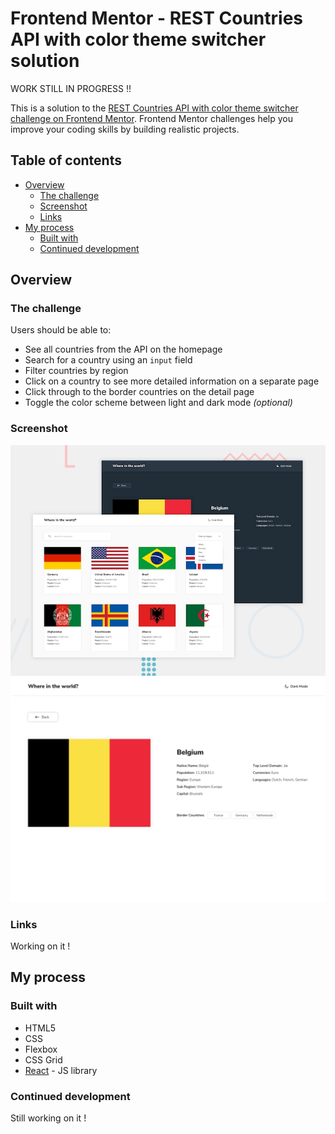 # Frontend Mentor - REST Countries API with color theme switcher solution

WORK STILL IN PROGRESS !! 

This is a solution to the [REST Countries API with color theme switcher challenge on Frontend Mentor](https://www.frontendmentor.io/challenges/rest-countries-api-with-color-theme-switcher-5cacc469fec04111f7b848ca). Frontend Mentor challenges help you improve your coding skills by building realistic projects. 

## Table of contents

- [Overview](#overview)
  - [The challenge](#the-challenge)
  - [Screenshot](#screenshot)
  - [Links](#links)
- [My process](#my-process)
  - [Built with](#built-with)
  - [Continued development](#continued-development)

## Overview

### The challenge

Users should be able to:

- See all countries from the API on the homepage
- Search for a country using an `input` field
- Filter countries by region
- Click on a country to see more detailed information on a separate page
- Click through to the border countries on the detail page
- Toggle the color scheme between light and dark mode *(optional)*

### Screenshot

![Preview](https://github.com/CecileHonnorat/rest-countries-api-challenge/blob/master/public/desktop-preview.jpg)
![Preview](https://github.com/CecileHonnorat/rest-countries-api-challenge/blob/master/public/desktop-design-detail-light.jpg)


### Links

Working on it ! 


## My process

### Built with

- HTML5 
- CSS 
- Flexbox
- CSS Grid
- [React](https://reactjs.org/) - JS library


### Continued development

Still working on it ! 
